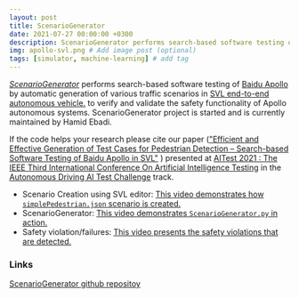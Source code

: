 ```yaml
---
layout: post
title: ScenarioGenerator
date: 2021-07-27 00:00:00 +0300
description: ScenarioGenerator performs search-based software testing of Baidu Apollo by automatic generation of various traffic scenarios in SVL end-to-end autonomous vehicle. to verify and validate the safety functionality of Apollo autonomous systems.
img: apollo-svl.png # Add image post (optional)
tags: [simulator, machine-learning] # add tag
---
```


[*ScenarioGenerator*](https://github.com/ebadi/ScenarioGenerator) performs search-based software testing of [Baidu Apollo](https://apollo.auto) by automatic generation of various traffic scenarios in [SVL end-to-end autonomous vehicle.](https://www.svlsimulator.com) to verify and validate the safety functionality of Apollo autonomous systems. ScenarioGenerator project is started and is currently maintained by Hamid Ebadi. 


If the code helps your research please cite our paper (["Efficient and Effective Generation of Test Cases for Pedestrian Detection – Search-based Software Testing of Baidu Apollo in SVL"](/assets/pdf/IEEE_AV_Test_Challenge.pdf) ) presented at [AITest 2021 : The IEEE Third International Conference On Artificial Intelligence Testing](http://www.ieeeaitests.com/) in the [Autonomous Driving AI Test Challenge](http://av-test-challenge.org) track.


- Scenario Creation using SVL editor: [This video demonstrates how `simplePedestrian.json` scenario is created.](https://www.youtube.com/watch?v=4L48mTJo2eo&list=PLDs7zRhHsnSQzPShKLLaiLJvybV2HVtAS)
- ScenarioGenerator: [This video demonstrates `ScenarioGenerator.py` in action.](https://www.youtube.com/watch?v=GOtpSJodlmo&list=PLDs7zRhHsnSQzPShKLLaiLJvybV2HVtAS)
- Safety violation/failures: [This video presents the safety violations that are detected.](https://www.youtube.com/watch?v=6PokmSRsj3Y&list=PLDs7zRhHsnSQzPShKLLaiLJvybV2HVtAS)

### Links
 
[ScenarioGenerator github repositoy](https://github.com/ebadi/ScenarioGenerator)
